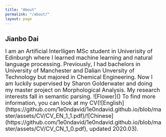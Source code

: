 ```yaml
---
title: "About"
permalink: "/about/"
layout: page
---
```

## Jianbo Dai

<font size="4">
I am an Artificial Interlligen MSc student in Univerisity of Edinburgh where I learned machine learning and natural language processing. Previously, I had bachelors in University of Manchester and Dalian Unversity of Technology but majored in Chemical Engineering.
Now I am luckily supervised by Sharon Golderwater and doing my master project on Morphological Analysis. My research interests fall in semantic parsing.
![Flower]()
To find more information, you can look at my CV(![English](https://github.com/1e0ndavid/1e0ndavid.github.io/blob/master/assets/CV/CV_EN_1_1.pdf)/![Chinese](https://github.com/1e0ndavid/1e0ndavid.github.io/blob/master/assets/CV/CV_CN_1_0.pdf), updated 2020.03).
</font>


